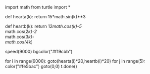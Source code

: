 import math
from turtle import *

def hearta(k):
	   return 15*math.sin(k)**3
	   
def heartb(k):
	   return 12*math.cos(k)-5*\
	   math.cos(2*k)-2*\
	   math.cos(3*k)-\
	   math.cos(4*k)
	   	   
speed(9000)
bgcolor("#f19cbb")

for i in range(6000):
	  goto(hearta(i)*20,heartb(i)*20)
	  for j in range(5):
	  	  color("#fe5bac")
	  goto(0,0)
t.done()
